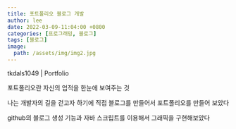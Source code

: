 ```yaml
---
title: 포트폴리오 블로그 개발
author: lee
date: 2022-03-09-11:04:00 +0800
categories: [프로그래밍, 블로그]
tags: [블로그]
image:
  path: /assets/img/img2.jpg
---
```


<p data-ke-size="size16">tkdals1049 | Portfolio</p>
<p data-ke-size="size16">포트폴리오란 자신의 업적을 한눈에 보여주는 것</p>
<p data-ke-size="size16">나는 개발자의 길을 걷고자 하기에 직접 블로그를 만들어서 포트폴리오를 만들어 보았다</p>
<p data-ke-size="size16">github의 블로그 생성 기능과 자바 스크립트를 이용해서 그래픽을 구현해보았다</p>